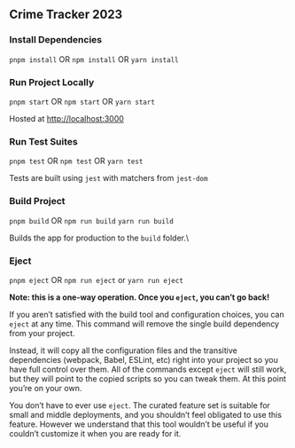 ## Crime Tracker 2023

### Install Dependencies

`pnpm install` OR `npm install` OR `yarn install`

### Run Project Locally

`pnpm start` OR `npm start` OR `yarn start`

Hosted at [http://localhost:3000](http://localhost:3000)

### Run Test Suites

`pnpm test` OR `npm test` OR `yarn test`

Tests are built using `jest` with matchers from `jest-dom`

### Build Project

`pnpm build` OR `npm run build` `yarn run build`

Builds the app for production to the `build` folder.\

### Eject

`pnpm eject` OR `npm run eject` or `yarn run eject`

**Note: this is a one-way operation. Once you `eject`, you can’t go back!**

If you aren’t satisfied with the build tool and configuration choices, you can `eject` at any time. This command will remove the single build dependency from your project.

Instead, it will copy all the configuration files and the transitive dependencies (webpack, Babel, ESLint, etc) right into your project so you have full control over them. All of the commands except `eject` will still work, but they will point to the copied scripts so you can tweak them. At this point you’re on your own.

You don’t have to ever use `eject`. The curated feature set is suitable for small and middle deployments, and you shouldn’t feel obligated to use this feature. However we understand that this tool wouldn’t be useful if you couldn’t customize it when you are ready for it.
